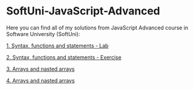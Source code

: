 # SoftUni-JavaScript-Advanced


Here you can find all of my solutions from JavaScript Advanced course in Software University (SoftUni):

[1. Syntax, functions and statements - Lab](https://github.com/Vaseto28/SoftUni-JavaScript-Advanced/tree/main/Syntax%2C%20Functions%20and%20Statements%20-%20Lab)

[2. Syntax, functions and statements - Exercise](https://github.com/Vaseto28/SoftUni-JavaScript-Advanced/tree/main/Syntax%2C%20Functions%20and%20statements%20-%20Exercise)

[3. Arrays and nasted arrays](https://github.com/Vaseto28/SoftUni-JavaScript-Advanced/tree/main/Arrays%20and%20nasted%20arrays%20-%20Lab)

[4. Arrays and nasted arrays](https://github.com/Vaseto28/SoftUni-JavaScript-Advanced/tree/main/Arrays%20and%20nasted%20arrays%20-%20Exercise)
